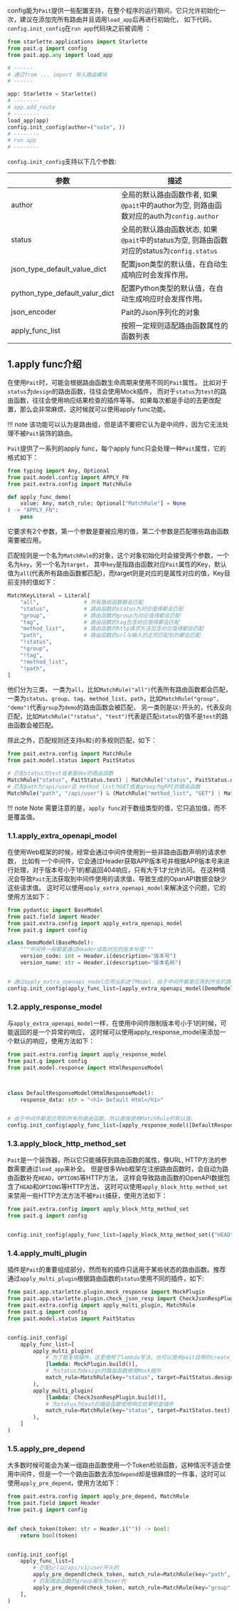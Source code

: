 config能为`Pait`提供一些配置支持，在整个程序的运行期间，它只允许初始化一次，建议在添加完所有路由并且调用`load_app`后再进行初始化，
如下代码， `config.init_config`在`run app`代码块之前被调用 ：
```Python
from starlette.applications import Starlette
from pait.g import config
from pait.app.any import load_app

# ------
# 通过from ... import 导入路由模块
# ------

app: Starlette = Starlette()
# --------
# app.add_route
# --------
load_app(app)
config.init_config(author=("so1n", ))
# --------
# run app
# --------
```

`config.init_config`支持以下几个参数:

|参数| 描述                                                               |
|---|------------------------------------------------------------------|
|author| 全局的默认路由函数作者, 如果`@pait`中的author为空, 则路由函数对应的auth为`config.author`   |
|status| 全局的默认路由函数状态, 如果`@pait`中的status为空, 则路由函数对应的status为`config.status` |
|json_type_default_value_dict| 配置json类型的默认值，在自动生成响应时会发挥作用。                                      |
|python_type_default_valur_dict| 配置Python类型的默认值，在自动生成响应时会发挥作用。                              |
|json_encoder| Pait的Json序列化的对象                                              |
|apply_func_list| 按照一定规则适配路由函数属性的函数列表                                              |

## 1.apply func介绍
在使用`Pait`时，可能会根据路由函数生命周期来使用不同的`Pait`属性。
比如对于`status`为`design`的路由函数，往往会使用Mock插件，
而对于`status`为`test`的路由函数，往往会使用响应结果检查的插件等等。
如果每次都是手动的去更改配置，那么会非常麻烦，这时候就可以使用apply func功能。

!!! note
    该功能可以认为是路由组，但是请不要把它认为是中间件，因为它无法处理不被`Pait`装饰的路由。

`Pait`提供了一系列的apply func，每个apply func只会处理一种`Pait`属性，它的格式如下：
```python
from typing import Any, Optional
from pait.model.config import APPLY_FN
from pait.extra.config import MatchRule

def apply_func_demo(
    value: Any, match_rule: Optional["MatchRule"] = None
) -> "APPLY_FN":
    pass
```
它要求有2个参数，第一个参数是要被应用的值，第二个参数是匹配哪些路由函数需要被应用。

匹配规则是一个名为`MatchRule`的对象，这个对象初始化时会接受两个参数，一个名为`key`，另一个名为`target`，
其中`key`是指路由函数对应`Pait`属性的Key，默认值为`all`(代表所有路由函数都匹配)，而target则是对应的是属性对应的值，Key目前支持的值如下：
```Python
MatchKeyLiteral = Literal[
    "all",              # 所有路由函数都会匹配
    "status",           # 路由函数的status为对应值得都会匹配
    "group",            # 路由函数的group为对应值得都会匹配
    "tag",              # 路由函数的tag包含对应值得都会匹配
    "method_list",      # 路由函数的http请求方法包含对应值得都会匹配
    "path",             # 路由函数的url与输入的正则匹配到的都会匹配
    "!status",
    "!group",
    "!tag",
    "!method_list",
    "!path",
]
```
他们分为三类，
一类为`all`，比如`MatchRule("all")`代表所有路由函数都会匹配，
一类为`status`、`group`、`tag`、`method_list`、`path`，比如`MatchRule("group", "demo")`代表`group`为`demo`的路由函数会被匹配，
另一类则是以`!`开头的，代表反向匹配，比如`MatchRule("!status", "test")`代表是匹配`status`的值不是`test`的路由函数会被匹配。

除此之外，匹配规则还支持`&`和`|`的多规则匹配，如下：
```Python
from pait.extra.config import MatchRule
from pait.model.status import PaitStatus

# 匹配status为test或者是dev的路由函数
MatchRule("status", PaitStatus.test) | MatchRule("status", PaitStatus.dev)
# 匹配path为/api/user且 method_list为GET或者group为gRPC的路由函数
MatchRule("path", "/api/user") & (MatchRule("method_list", "GET") | MatchRule("group", "gRPC"))
```

!!! note Note
    需要注意的是，`apply func`对于数组类型的值，它只追加值，而不是覆盖值。

### 1.1.apply_extra_openapi_model
在使用Web框架的时候，经常会通过中间件使用到一些非路由函数声明的请求参数，
比如有一个中间件，它会通过Header获取APP版本号并根据APP版本号来进行处理，对于版本号小于1的都返回404响应，只有大于1才允许访问。
在这种情况会导致`Pait`无法获取到中间件使用的请求值，导致生成的OpanAPI数据会缺少这些请求值。
这时可以使用`apply_extra_openapi_model`来解决这个问题，它的使用方法如下：
```Python
from pydantic import BaseModel
from pait.field import Header
from pait.extra.config import apply_extra_openapi_model
from pait.g import config

class DemoModel(BaseModel):
    """中间件一般都是通过Header读取对应的版本号值"""
    version_code: int = Header.i(description="版本号")
    version_name: str = Header.i(description="版本名称")


# 通过apply_extra_openapi_model应用当前这个Model，由于中间件都是应用到所有的路由函数，所以直接使用MatchRule的默认值。
config.init_config(apply_func_list=[apply_extra_openapi_model(DemoModel)])
```
### 1.2.apply_response_model
与`apply_extra_openapi_model`一样，在使用中间件限制版本号小于1的时候，可能返回的是一个异常的响应，
这时候可以使用apply_response_model来添加一个默认的响应，使用方法如下：
```Python
from pait.extra.config import apply_response_model
from pait.g import config
from pait.model.response import HtmlResponseModel



class DefaultResponseModel(HtmlResponseModel):
    response_data: str = "<h1> Default Html</h1>"


# 由于中间件都是应用到所有的路由函数，所以直接使用MatchRule的默认值。
config.init_config(apply_func_list=[apply_response_model([DefaultResponseModel])])
```
### 1.3.apply_block_http_method_set
`Pait`是一个装饰器，所以它只能捕获到路由函数的属性，像URL, HTTP方法的参数需要通过`load_app`来补全。
但是很多Web框架在注册路由函数时，会自动为路由函数补充`HEAD`，`OPTIONS`等HTTP方法，
这样会导致路由函数的OpenAPI数据包含了`HEAD`和`OPTIONS`等HTTP方法，
这时可以使用`apply_block_http_method_set`来禁用一些HTTP方法方法不被`Pait`捕获，使用方法如下：
```Python
from pait.extra.config import apply_block_http_method_set
from pait.g import config


config.init_config(apply_func_list=[apply_block_http_method_set({"HEAD", "OPTIONS"})])
```

### 1.4.apply_multi_plugin
插件是`Pait`的重要组成部分，然而有的插件只适用于某些状态的路由函数。推荐通过`apply_multi_plugin`根据路由函数的`status`使用不同的插件，如下:
```Python
from pait.app.starlette.plugin.mock_response import MockPlugin
from pait.app.starlette.plugin.check_json_resp import CheckJsonRespPlugin
from pait.extra.config import apply_multi_plugin, MatchRule
from pait.g import config
from pait.model.status import PaitStatus


config.init_config(
    apply_func_list=[
        apply_multi_plugin(
            # 为了能复用插件，这里使用了lambda写法，也可以使用pait自带的create_factory方法
            [lambda: MockPlugin.build()],
            # 为status为design的路由函数使用Mock插件
            match_rule=MatchRule(key="status", target=PaitStatus.design)
        ),
        apply_multi_plugin(
            [lambda: CheckJsonRespPlugin.build()],
            # 为status为test的路由函数使用响应结果检查插件
            match_rule=MatchRule(key="status", target=PaitStatus.test)
        ),
    ]
)
```
### 1.5.apply_pre_depend
大多数时候可能会为某一组路由函数使用一个Token检验函数，这种情况不适合使用中间件，但是一个一个路由函数去添加`depend`却是很麻烦的一件事，这时可以使用`apply_pre_depend`，使用方法如下：
```Python
from pait.extra.config import apply_pre_depend, MatchRule
from pait.field import Header
from pait.g import config


def check_token(token: str = Header.i("")) -> bool:
    return bool(token)


config.init_config(
    apply_func_list=[
        # 匹配url以/api/v1/user开头的
        apply_pre_depend(check_token, match_rule=MatchRule(key="path", target="^/api/v1/user")),
        # 匹配路由函数的group属性为user的
        apply_pre_depend(check_token, match_rule=MatchRule(key="group", target="user"))
    ],
)
```
